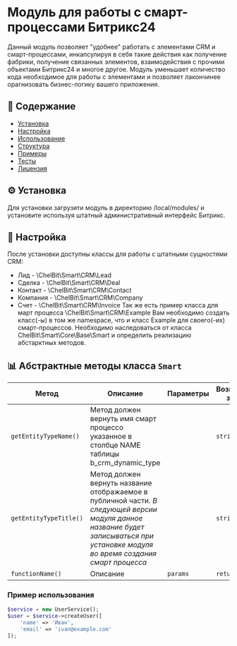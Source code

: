 # Модуль для работы с смарт-процессами Битрикс24

Данный модуль позволяет "удобнее" работать с элементами CRM и смарт-процессами, инкапсулируя в себя такие действия как получение фабрики, получение связанных элементов, взаимодействия с прочими объектами Битрикс24 и многое другое. Модуль уменьшает количество кода необходимое для работы с элементами и позволяет лакончинее орагнизовать бизнес-логику вашего приложения.

## 📌 Содержание
- [Установка](#установка)
- [Настройка](#настройка)
- [Использование](#использование)
- [Структура](#структура)
- [Примеры](#примеры)
- [Тесты](#тесты)
- [Лицензия](#лицензия)

## ⚙️ Установка
Для установки загрузити модуль в директорию /local/modules/ и установите используя штатный административный интерфейс Битрикс.
## 🔧 Настройка
После установки доступны классы для работы с штатными сущностями CRM:
- Лид - \ChelBit\Smart\CRM\Lead
- Сделка - \ChelBit\Smart\CRM\Deal
- Контакт - \ChelBit\Smart\CRM\Contact
- Компания - \ChelBit\Smart\CRM\Company
- Счет - \ChelBit\Smart\CRM\Invoice
Так же есть пример класса для март процесса \ChelBit\Smart\CRM\Example
Вам необходимо создать класс(-ы) в том же namespace, что и класс Example для своего(-их) смарт-процессов. Необходимо наследоваться от класса ChelBit\Smart\Core\Base\Smart и определить реализацию абстарктных методов.
## 📊 Абстрактные методы класса `Smart`

| Метод                   | Описание                          | Параметры                              | Возвращаемое значение |
|-------------------------|-----------------------------------|----------------------------------------|-----------------------|
| `getEntityTypeName()`          | Метод должен вернуть имя смарт процессо указанное в столбце NAME таблицы b_crm_dynamic_type       |     | `string`                |
| `getEntityTypeTitle()`          | Метод должен вернуть название отображаемое в публичной части. *В следующей версии модуля данное название будет записываться при установке модуля во время создания смарт процесса*     |                | `string`                |
| `functionName()`          | Описание              | `params`                              | `return`                |


### Пример использования
```php
$service = new UserService();
$user = $service->createUser([
    'name' => 'Иван',
    'email' => 'ivan@example.com'
]);
